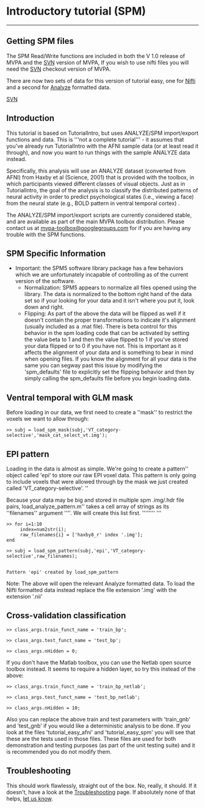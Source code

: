 # Introductory tutorial (SPM) #


---

## Getting SPM files ##
The SPM Read/Write functions are included in both the V 1.0 release of MVPA and the [SVN](SVN.md) version of MVPA, If you wish to use nifti files you will need the [SVN](SVN.md) checkout version of MVPA.

There are now two sets of data for this version of tutorial easy, one for [Nifti](http://www.csbmb.princeton.edu/mvpa/downloads/nifti_set.tar.gz) and a second for [Analyze](http://www.csbmb.princeton.edu/mvpa/downloads/analyze_set.tar.gz) formatted data.

[SVN](SVN.md)

## Introduction ##
This tutorial is based on TutorialIntro, but uses ANALYZE/SPM import/export functions and data. This is '''not a complete tutorial''' - it assumes that you've already run TutorialIntro with the AFNI sample data (or at least read it through), and now you want to run things with the sample ANALYZE data instead.

Specifically, this analysis will use an ANALYZE dataset (converted from AFNI) from Haxby et al (Science, 2001) that is provided with the toolbox, in which participants viewed different classes of visual objects. Just as in TutorialIntro, the goal of the analysis is to classify the distributed patterns of neural activity in order to predict psychological states (i.e., viewing a face) from the neural state (e.g., BOLD pattern in ventral temporal cortex) .

The ANALYZE/SPM import/export scripts are currently considered stable, and are available as part of the main MVPA toolbox distribution. Please contact us at mvpa-toolbox@googlegroups.com for if you are having any trouble with the SPM functions.

## SPM Specific Information ##
  * Important:  the SPM5 software library package has a few behaviors which we are unfortunately incapable of controlling as of the current version of the software.
    * Normalization: SPM5 appears to normalize all files opened using the library.  The data is normalized to the bottom right hand of the data set so if your looking for your data and it isn't where you put it, look down and right.
    * Flipping:  As part of the above the data will be flipped as well if it doesn't contain the proper transformations to indicate it's alignment (usually included as a .mat file).  There is beta control for this behavior in the spm loading code that can be activated by setting the value beta to 1 and then the value flipped to 1 if you've stored your data flipped or to 0 if you have not.  This is important as it affects the alignment of your data and is something to bear in mind when opening files.  If you know the alignment for all your data is the same you can segway past this issue by modifying the 'spm\_defaults' file to explicitly set the flipping behavior and then by simply calling the spm\_defaults file before you begin loading data.

## Ventral temporal with GLM mask ##
Before loading in our data, we first need to create a ''mask'' to restrict the voxels we want to allow through:

```
>> subj = load_spm_mask(subj,'VT_category-selective','mask_cat_select_vt.img');
```

## EPI pattern ##
Loading in the data is almost as simple. We're going to create a pattern'' object called 'epi' to store our raw EPI voxel data. This pattern is only going to include voxels that were allowed through by the mask we just created called 'VT\_category-selective'. ''

Because your data may be big and stored in multiple spm .img/.hdr file pairs, load\_analyze\_pattern.m'' takes a cell array of strings as its ''filenames'' argument ''''. We will create this list first. '''''''' '''

```
>> for i=1:10  
     index=num2str(i);
     raw_filenames{i} = ['haxby8_r' index '.img'];
end

>> subj = load_spm_pattern(subj,'epi','VT_category-selective',raw_filenames);


Pattern 'epi' created by load_spm_pattern 
```

Note: The above will open the relevant Analyze formatted data.  To load the Nifti formatted data instead replace the file extension '.img' with the extension '.nii'

## Cross-validation classification ##
```
>> class_args.train_funct_name = 'train_bp';

>> class_args.test_funct_name = 'test_bp';

>> class_args.nHidden = 0;
```

If you don't have the Matlab toolbox, you can use the Netlab open source toolbox instead. It seems to require a hidden layer, so try this instead of the above:

```
>> class_args.train_funct_name = 'train_bp_netlab';

>> class_args.test_funct_name = 'test_bp_netlab';

>> class_args.nHidden = 10;
```

Also you can replace the above train and test parameters with 'train\_gnb' and 'test\_gnb' if you would like a deterministic analysis to be done.  If you look at the files 'tutorial\_easy\_afni' and 'tutorial\_easy\_spm' you will see that these are the tests used in those files.  These files are used for both demonstration and testing purposes (as part of the unit testing suite) and it is recommended you do not modify them.

## Troubleshooting ##
This should work flawlessly, straight out of the box. No, really, it should.  If it doesn't, have a look at the [Troubleshooting](Troubleshooting.md) page. If absolutely none of that helps, [let us know](mailto:mvpa-toolbox@googlegroups.com).